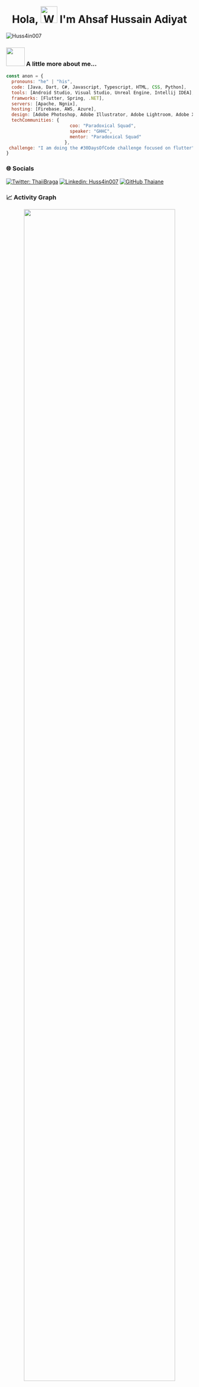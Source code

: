 <h1 align="center">Hola, <img src="https://raw.githubusercontent.com/nixin72/nixin72/master/wave.gif" 
         alt="Waving hand animated gif"
         height="45"
         width="45" /> I'm Ahsaf Hussain Adiyat</h1>

<p align="left"> <img src="https://visitcount.itsvg.in/api?id=Huss4in007&icon=0&color=0" alt="Huss4in007" /> </p>

### <img src="https://media.giphy.com/media/VgCDAzcKvsR6OM0uWg/giphy.gif" width="50"> A little more about me...  
```javascript
const anon = {
  pronouns: "he" | "his",
  code: [Java, Dart, C#, Javascript, Typescript, HTML, CSS, Python],
  tools: [Android Studio, Visual Studio, Unreal Engine, Intellij IDEA],
  framworks: [Flutter, Spring, .NET],
  servers: [Apache, Ngnix],
  hosting: [Firebase, AWS, Azure],
  design: [Adobe Photoshop, Adobe Illustrator, Adobe Lightroom, Adobe XD, Canva, Blender, Figma, Gimp, Krita, Inkscape],
  techCommunities: {
                        coo: "Paradoxical Squad",
                        speaker: "GHHC",
                        mentor: "Paradoxical Squad"
                      },
 challenge: "I am doing the #30DaysOfCode challenge focused on flutter"
}
```


### 🌐 Socials
[![Twitter: ThaiiBraga](https://img.shields.io/twitter/follow/Huss4in007?style=social)](https://twitter.com/Huss4in007)
[![Linkedin: Huss4in007](https://img.shields.io/badge/-Huss4in007-blue?style=flat-square&logo=Linkedin&logoColor=white&link=https://www.linkedin.com/in/Huss4in007/)](https://www.linkedin.com/in/Huss4in007/)
[![GitHub Thaiane](https://img.shields.io/github/followers/Huss4in007?label=follow&style=social)](https://github.com/Huss4in007)


### 📈 Activity Graph
<p align="center">
	<img width="90%" src="https://activity-graph.herokuapp.com/graph?username=Huss4in007&theme=vue&hide_border=true"/>
</p>

### 💳 Github Profile Summary Card
<p align="center">
  <img src="https://github-profile-summary-cards.vercel.app/api/cards/profile-details?username=Huss4in007&theme=tokyonight"/>
</p>


### 📊 GitHub Stats:
<p align="center">
	<img width="48%" src="https://github-readme-stats.vercel.app/api?username=Huss4in007&show_icons=true&theme=vue-dark&hide_border=true" />
	<img width="48%" src="https://github-readme-streak-stats.herokuapp.com/?user=Huss4in007&theme=vue-dark&hide_border=true" />
</p>


### 🏆 GitHub Trophies
<p align="center">
	<img width="85%" src="https://github-profile-trophy.vercel.app/?username=Huss4in007&theme=dracula&no-frame=false&no-bg=true&margin-w=4" />
</p>


#### ✍️ Random Dev Quote
![](https://quotes-github-readme.vercel.app/api?type=horizontal&theme=radical)


<div align="center">

### Show some 🤍 by starring some of the repositories!

</div>

